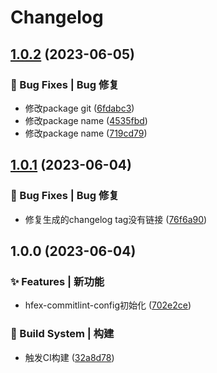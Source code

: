 # Changelog

## [1.0.2](https://github.com/UzumakiHan/commitlint-config-hfex/compare/v1.0.1...v1.0.2) (2023-06-05)


### 🐛 Bug Fixes | Bug 修复

* 修改package git ([6fdabc3](https://github.com/UzumakiHan/commitlint-config-hfex/commit/6fdabc3dd503fb792c27a15c29f49fb1b407aa40))
* 修改package name ([4535fbd](https://github.com/UzumakiHan/commitlint-config-hfex/commit/4535fbd947e535924cc82472db6eb2676d74641b))
* 修改package name ([719cd79](https://github.com/UzumakiHan/commitlint-config-hfex/commit/719cd79444df1209ca9fba1dd29cfdfe885e42dc))

## [1.0.1](https://github.com/UzumakiHan/hfex-commitlint-config/compare/v1.0.0...v1.0.1) (2023-06-04)


### 🐛 Bug Fixes | Bug 修复

* 修复生成的changelog tag没有链接 ([76f6a90](https://github.com/UzumakiHan/hfex-commitlint-config/commit/76f6a90e1dab91abeb97e535afcae0450bfa1716))

## 1.0.0 (2023-06-04)


### ✨ Features | 新功能

* hfex-commitlint-config初始化 ([702e2ce](https://github.com/UzumakiHan/hfex-commitlint-config/commit/702e2ce4461f73ef8a1073773c3e4c7170b7be61))


### 👷‍ Build System | 构建

* 触发CI构建 ([32a8d78](https://github.com/UzumakiHan/hfex-commitlint-config/commit/32a8d7852af4804098e5a86494dded59062baf41))
